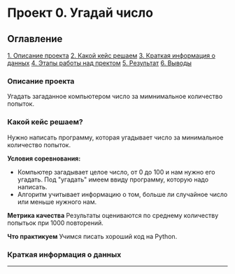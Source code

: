 # Проект 0. Угадай число

## Оглавление
[1. Описание проекта](https://github.com/Masyuk81/My_study_for_DS/tree/main/project_0)
[2. Какой кейс решаем](https://github.com/Masyuk81/My_study_for_DS/tree/main/project_0)
[3. Краткая информация о данных](https://github.com/Masyuk81/My_study_for_DS/tree/main/project_0)
[4. Этапы работы над пректом](https://github.com/Masyuk81/My_study_for_DS/tree/main/project_0)
[5. Результат](https://github.com/Masyuk81/My_study_for_DS/tree/main/project_0)
[6. Выводы](https://github.com/Masyuk81/My_study_for_DS/tree/main/project_0)

### Описание проекта
Угадать загаданное компьютером число за мимнимальное количество попыток.

### Какой кейс решаем?
Нужно написать программу, которая угадывает число за минимальное количество попыток.

**Условия соревнования:**
- Компьютер загадывает целое число, от 0 до 100 и нам нужно его угадать. Под "угадать" имеем ввиду программу, которую надо написать.
- Алгоритм учитывает информацию о том, больше ли случайное число или меньше нужного нам.

**Метрика качества**
Результаты оцениваются по среднему количеству попытьок при 1000 повторений.

**Что практикуем**
Учимся писать хороший код на Python.

### Краткая информация о данных
****
